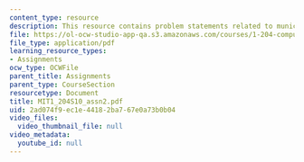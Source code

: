 ```yaml
---
content_type: resource
description: This resource contains problem statements related to municipal database.
file: https://ol-ocw-studio-app-qa.s3.amazonaws.com/courses/1-204-computer-algorithms-in-systems-engineering-spring-2010/2ad074f9ec1e44182ba767e0a73b0b04_MIT1_204S10_assn2.pdf
file_type: application/pdf
learning_resource_types:
- Assignments
ocw_type: OCWFile
parent_title: Assignments
parent_type: CourseSection
resourcetype: Document
title: MIT1_204S10_assn2.pdf
uid: 2ad074f9-ec1e-4418-2ba7-67e0a73b0b04
video_files:
  video_thumbnail_file: null
video_metadata:
  youtube_id: null
---
```


